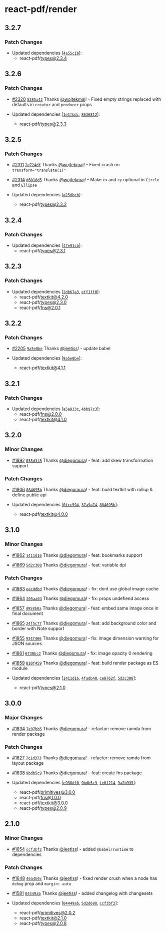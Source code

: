 # react-pdf/render

## 3.2.7

### Patch Changes

- Updated dependencies [[`4a55c1b`](https://github.com/diegomura/@react-pdf/commit/4a55c1b2ed19e460ccae6e749ed94c16729a23c4)]:
  - react-pdf/types@2.3.4

## 3.2.6

### Patch Changes

- [#2320](https://github.com/diegomura/@react-pdf/pull/2320) [`5385a43`](https://github.com/diegomura/@react-pdf/commit/5385a438cb4876d1dc00d49d5fdd2e07c0d16167) Thanks [@wojtekmaj](https://github.com/wojtekmaj)! - Fixed empty strings replaced with defaults in `creator` and `producer` props

- Updated dependencies [[`1e1fbdc`](https://github.com/diegomura/@react-pdf/commit/1e1fbdc3c33ced46d8c7ebba7a196733cb789d59), [`8636812`](https://github.com/diegomura/@react-pdf/commit/86368122ed87621d19ae3bc248080e17703d9fcb)]:
  - react-pdf/types@2.3.3

## 3.2.5

### Patch Changes

- [#2311](https://github.com/diegomura/@react-pdf/pull/2311) [`2e724df`](https://github.com/diegomura/@react-pdf/commit/2e724dfaff3c9b39e9862d24b0d0e037c8a9e8c2) Thanks [@wojtekmaj](https://github.com/wojtekmaj)! - Fixed crash on `transform="translate(1)"`

* [#2314](https://github.com/diegomura/@react-pdf/pull/2314) [`d6018d5`](https://github.com/diegomura/@react-pdf/commit/d6018d5a80492270ff5f5b4c00e694f7dc1cd93f) Thanks [@wojtekmaj](https://github.com/wojtekmaj)! - Make `cx` and `cy` optional in `Circle` and `Ellipse`

* Updated dependencies [[`a25dbcb`](https://github.com/diegomura/@react-pdf/commit/a25dbcb32b65c300f5b088e8b210bb0c1abca5c2)]:
  - react-pdf/types@2.3.2

## 3.2.4

### Patch Changes

- Updated dependencies [[`47e91cb`](https://github.com/diegomura/@react-pdf/commit/47e91cbd8016046bb4e8389ba0d1c7ede9edce59)]:
  - react-pdf/types@2.3.1

## 3.2.3

### Patch Changes

- Updated dependencies [[`2db67a3`](https://github.com/diegomura/@react-pdf/commit/2db67a38b9be98b7816a2b5aa4733446b95e3724), [`eff1ff0`](https://github.com/diegomura/@react-pdf/commit/eff1ff0fefcd710994e4654904ef55843af76a17)]:
  - react-pdf/textkit@4.2.0
  - react-pdf/types@2.3.0
  - react-pdf/fns@2.0.1

## 3.2.2

### Patch Changes

- [#2205](https://github.com/diegomura/@react-pdf/pull/2205) [`9a5e0be`](https://github.com/diegomura/@react-pdf/commit/9a5e0befb89756db07ce053192a136df9d4ba905) Thanks [@jeetiss](https://github.com/jeetiss)! - update babel

- Updated dependencies [[`9a5e0be`](https://github.com/diegomura/@react-pdf/commit/9a5e0befb89756db07ce053192a136df9d4ba905)]:
  - react-pdf/textkit@4.1.1

## 3.2.1

### Patch Changes

- Updated dependencies [[`a5a933c`](https://github.com/diegomura/@react-pdf/commit/a5a933c9733e4c77338ef76a2b3545b84a646a81), [`4bb97c3`](https://github.com/diegomura/@react-pdf/commit/4bb97c3b92e82d7d7be2698c770f42560c6fcab6)]:
  - react-pdf/fns@2.0.0
  - react-pdf/textkit@4.1.0

## 3.2.0

### Minor Changes

- [#1892](https://github.com/diegomura/@react-pdf/pull/1892) [`035d3f8`](https://github.com/diegomura/@react-pdf/commit/035d3f8d24fa4f4af9f350950d81b51547858367) Thanks [@diegomura](https://github.com/diegomura)! - feat: add skew transformation support

### Patch Changes

- [#1906](https://github.com/diegomura/@react-pdf/pull/1906) [`884695b`](https://github.com/diegomura/@react-pdf/commit/884695b44feb974f155c83e0714e8e939b4f641b) Thanks [@diegomura](https://github.com/diegomura)! - feat: build textkit with rollup & define public api

- Updated dependencies [[`0fcc594`](https://github.com/diegomura/@react-pdf/commit/0fcc594310d5af30ca1e752b3efc7a047e813dcb), [`37a9a74`](https://github.com/diegomura/@react-pdf/commit/37a9a747f7677fa05e3ddf5669c0379aa65c1e39), [`884695b`](https://github.com/diegomura/@react-pdf/commit/884695b44feb974f155c83e0714e8e939b4f641b)]:
  - react-pdf/textkit@4.0.0

## 3.1.0

### Minor Changes

- [#1862](https://github.com/diegomura/@react-pdf/pull/1862) [`1411d16`](https://github.com/diegomura/@react-pdf/commit/1411d162e04ca237bad93729695c363fdf4bdbeb) Thanks [@diegomura](https://github.com/diegomura)! - feat: bookmarks support

* [#1869](https://github.com/diegomura/@react-pdf/pull/1869) [`5d2c308`](https://github.com/diegomura/@react-pdf/commit/5d2c3088cf438a8abf1038b14a21117fecf59d57) Thanks [@diegomura](https://github.com/diegomura)! - feat: variable dpi

### Patch Changes

- [#1863](https://github.com/diegomura/@react-pdf/pull/1863) [`eecddbd`](https://github.com/diegomura/@react-pdf/commit/eecddbda083561273eda21ee9b8d6107ad21800b) Thanks [@diegomura](https://github.com/diegomura)! - fix: dont use global image cache

* [#1864](https://github.com/diegomura/@react-pdf/pull/1864) [`205aa03`](https://github.com/diegomura/@react-pdf/commit/205aa0334c67e7436d0a35b95b919ecee189a192) Thanks [@diegomura](https://github.com/diegomura)! - fix: props undefiend access

- [#1857](https://github.com/diegomura/@react-pdf/pull/1857) [`d958b0a`](https://github.com/diegomura/@react-pdf/commit/d958b0ae06a61c157b2581488a9121a0464222f4) Thanks [@diegomura](https://github.com/diegomura)! - feat: embed same image once in final document

* [#1865](https://github.com/diegomura/@react-pdf/pull/1865) [`24f5c77`](https://github.com/diegomura/@react-pdf/commit/24f5c77706e12dbab45053cb704a2fe7cf60eb53) Thanks [@diegomura](https://github.com/diegomura)! - feat: add background color and border with Note support

- [#1855](https://github.com/diegomura/@react-pdf/pull/1855) [`9347466`](https://github.com/diegomura/@react-pdf/commit/9347466e8cd33d149678903cf4cf53850a8fc64a) Thanks [@diegomura](https://github.com/diegomura)! - fix: image dimension warning for JSON sources

* [#1861](https://github.com/diegomura/@react-pdf/pull/1861) [`6730bc2`](https://github.com/diegomura/@react-pdf/commit/6730bc210712e6fc67b94f89f23a3d86f6a203f9) Thanks [@diegomura](https://github.com/diegomura)! - fix: image opacity 0 rendering

- [#1859](https://github.com/diegomura/@react-pdf/pull/1859) [`810f459`](https://github.com/diegomura/@react-pdf/commit/810f45904e9abeaff5583ed4ceb6d77e123bbaea) Thanks [@diegomura](https://github.com/diegomura)! - feat: build render package as ES module

- Updated dependencies [[`1411d16`](https://github.com/diegomura/@react-pdf/commit/1411d162e04ca237bad93729695c363fdf4bdbeb), [`4fadb48`](https://github.com/diegomura/@react-pdf/commit/4fadb48983d7269452f89f80c7e341ece859aaee), [`ce8762f`](https://github.com/diegomura/@react-pdf/commit/ce8762f6de5c796e69ec5a225c7f3ff9c619a960), [`5d2c308`](https://github.com/diegomura/@react-pdf/commit/5d2c3088cf438a8abf1038b14a21117fecf59d57)]:
  - react-pdf/types@2.1.0

## 3.0.0

### Major Changes

- [#1834](https://github.com/diegomura/@react-pdf/pull/1834) [`7e97bb5`](https://github.com/diegomura/@react-pdf/commit/7e97bb579aaa847e5a2de650b5b327ac90a465c7) Thanks [@diegomura](https://github.com/diegomura)! - refactor: remove ramda from render package

### Patch Changes

- [#1827](https://github.com/diegomura/@react-pdf/pull/1827) [`7c1d373`](https://github.com/diegomura/@react-pdf/commit/7c1d373a06b04369e762069be4b96d4e40371ecc) Thanks [@diegomura](https://github.com/diegomura)! - refactor: remove ramda from layout package

* [#1838](https://github.com/diegomura/@react-pdf/pull/1838) [`9bdb5c9`](https://github.com/diegomura/@react-pdf/commit/9bdb5c934a822340754cd4c892d399f91f6218de) Thanks [@diegomura](https://github.com/diegomura)! - feat: create fns package

* Updated dependencies [[`e938df0`](https://github.com/diegomura/@react-pdf/commit/e938df0857642707b10b7f65f17ed22dc394ac1b), [`9bdb5c9`](https://github.com/diegomura/@react-pdf/commit/9bdb5c934a822340754cd4c892d399f91f6218de), [`fe0f214`](https://github.com/diegomura/@react-pdf/commit/fe0f214dbbf2f632b852ebfe65f886ecc4dd6953), [`9a2b935`](https://github.com/diegomura/@react-pdf/commit/9a2b935cfe173f80425ed87d9f474da271c050d2)]:
  - react-pdf/primitives@3.0.0
  - react-pdf/fns@1.0.0
  - react-pdf/textkit@3.0.0
  - react-pdf/types@2.0.9

## 2.1.0

### Minor Changes

- [#1654](https://github.com/diegomura/@react-pdf/pull/1654) [`ccf3bf2`](https://github.com/diegomura/@react-pdf/commit/ccf3bf22867a9bd49668cdd3543ec32492a40e4b) Thanks [@jeetiss](https://github.com/jeetiss)! - added `@babel/runtime` to dependencies

### Patch Changes

- [#1648](https://github.com/diegomura/@react-pdf/pull/1648) [`46a4b0c`](https://github.com/diegomura/@react-pdf/commit/46a4b0c88836e0653db0c8bae6f71f969882277c) Thanks [@jeetiss](https://github.com/jeetiss)! - fixed render crush when a node has `debug` prop and `margin: auto`

* [#1581](https://github.com/diegomura/@react-pdf/pull/1581) [`04449ab`](https://github.com/diegomura/@react-pdf/commit/04449ab352db0cca2155024dd3e8c690e42193ca) Thanks [@jeetiss](https://github.com/jeetiss)! - added changelog with changesets

* Updated dependencies [[`04449ab`](https://github.com/diegomura/@react-pdf/commit/04449ab352db0cca2155024dd3e8c690e42193ca), [`5d2d688`](https://github.com/diegomura/@react-pdf/commit/5d2d688e18c830bb96c6e08446437d29f9f9c65f), [`ccf3bf2`](https://github.com/diegomura/@react-pdf/commit/ccf3bf22867a9bd49668cdd3543ec32492a40e4b)]:
  - react-pdf/primitives@2.0.2
  - react-pdf/textkit@2.1.0
  - react-pdf/types@2.0.8
